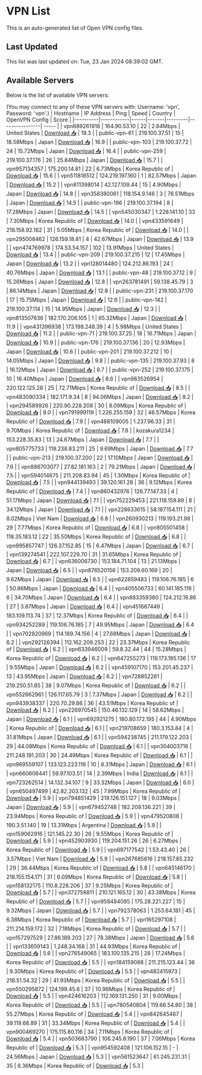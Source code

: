 # VPN List

This is an auto-generated list of Open VPN config files.

## Last Updated

This list was last updated on: Tue, 23 Jan 2024 08:39:02 GMT.

## Available Servers

Below is the list of available VPN servers:

(You may connect to any of these VPN servers with: Username: 'vpn', Password: 'vpn'.)
| Hostname | IP Address | Ping | Speed | Country | OpenVPN Config | Score |
|----------|------------|------|-------|---------|----------------| ----- |
| vpn689261918 | 164.90.53.10 | 22 | 2.64Mbps | United States | [Download 📥](./configs/server_0_US.ovpn) | 19.3 |
| public-vpn-61 | 219.100.37.51 | 15 | 18.58Mbps | Japan | [Download 📥](./configs/server_1_JP.ovpn) | 16.9 |
| public-vpn-103 | 219.100.37.72 | 24 | 15.72Mbps | Japan | [Download 📥](./configs/server_2_JP.ovpn) | 16.4 |
| public-vpn-259 | 219.100.37.176 | 26 | 25.84Mbps | Japan | [Download 📥](./configs/server_3_JP.ovpn) | 15.7 |
| vpn957134357 | 175.200.14.81 | 22 | 6.73Mbps | Korea Republic of | [Download 📥](./configs/server_4_KR.ovpn) | 15.6 |
| vpn511818512 | 124.219.197.160 | 1 | 82.57Mbps | Japan | [Download 📥](./configs/server_5_JP.ovpn) | 15.2 |
| vpn811398014 | 42.127.109.44 | 15 | 4.90Mbps | Japan | [Download 📥](./configs/server_6_JP.ovpn) | 14.8 |
| vpn358380061 | 118.154.9.146 | 3 | 76.51Mbps | Japan | [Download 📥](./configs/server_7_JP.ovpn) | 14.5 |
| public-vpn-196 | 219.100.37.194 | 8 | 17.28Mbps | Japan | [Download 📥](./configs/server_8_JP.ovpn) | 14.5 |
| vpn545030347 | 1.228.141.10 | 33 | 7.30Mbps | Korea Republic of | [Download 📥](./configs/server_9_KR.ovpn) | 14.0 |
| vpn433591649 | 218.158.92.162 | 31 | 5.05Mbps | Korea Republic of | [Download 📥](./configs/server_10_KR.ovpn) | 14.0 |
| vpn295008462 | 126.159.18.81 | 4 | 42.67Mbps | Japan | [Download 📥](./configs/server_11_JP.ovpn) | 13.9 |
| vpn474769978 | 174.53.54.157 | 102 | 13.91Mbps | United States | [Download 📥](./configs/server_12_US.ovpn) | 13.4 |
| public-vpn-209 | 219.100.37.215 | 12 | 17.45Mbps | Japan | [Download 📥](./configs/server_13_JP.ovpn) | 13.2 |
| vpn128014480 | 124.212.86.193 | 24 | 40.76Mbps | Japan | [Download 📥](./configs/server_14_JP.ovpn) | 13.1 |
| public-vpn-48 | 219.100.37.12 | 9 | 15.26Mbps | Japan | [Download 📥](./configs/server_15_JP.ovpn) | 12.8 |
| vpn263781491 | 59.138.45.79 | 3 | 86.14Mbps | Japan | [Download 📥](./configs/server_16_JP.ovpn) | 12.8 |
| public-vpn-231 | 219.100.37.170 | 17 | 15.75Mbps | Japan | [Download 📥](./configs/server_17_JP.ovpn) | 12.6 |
| public-vpn-142 | 219.100.37.114 | 15 | 14.95Mbps | Japan | [Download 📥](./configs/server_18_JP.ovpn) | 12.3 |
| vpn813507636 | 182.170.206.105 | 1 | 65.32Mbps | Japan | [Download 📥](./configs/server_19_JP.ovpn) | 11.9 |
| vpn431396938 | 173.198.248.39 | 4 | 5.98Mbps | United States | [Download 📥](./configs/server_20_US.ovpn) | 11.2 |
| public-vpn-71 | 219.100.37.25 | 18 | 16.71Mbps | Japan | [Download 📥](./configs/server_21_JP.ovpn) | 10.9 |
| public-vpn-176 | 219.100.37.136 | 20 | 12.93Mbps | Japan | [Download 📥](./configs/server_22_JP.ovpn) | 10.6 |
| public-vpn-201 | 219.100.37.212 | 10 | 14.05Mbps | Japan | [Download 📥](./configs/server_23_JP.ovpn) | 9.8 |
| public-vpn-135 | 219.100.37.93 | 8 | 16.12Mbps | Japan | [Download 📥](./configs/server_24_JP.ovpn) | 8.7 |
| public-vpn-252 | 219.100.37.175 | 10 | 16.40Mbps | Japan | [Download 📥](./configs/server_25_JP.ovpn) | 8.6 |
| vpn983526954 | 220.122.125.28 | 25 | 72.71Mbps | Korea Republic of | [Download 📥](./configs/server_26_KR.ovpn) | 8.5 |
| vpn483090334 | 182.171.9.34 | 8 | 94.06Mbps | Japan | [Download 📥](./configs/server_27_JP.ovpn) | 8.2 |
| vpn294589926 | 220.90.228.208 | 30 | 8.09Mbps | Korea Republic of | [Download 📥](./configs/server_28_KR.ovpn) | 8.0 |
| vpn791999119 | 1.226.255.159 | 32 | 46.57Mbps | Korea Republic of | [Download 📥](./configs/server_29_KR.ovpn) | 7.9 |
| vpn488109005 | 1.237.96.33 | 31 | 9.70Mbps | Korea Republic of | [Download 📥](./configs/server_30_KR.ovpn) | 7.8 |
| kozakura1234 | 153.228.35.83 | 13 | 24.67Mbps | Japan | [Download 📥](./configs/server_31_JP.ovpn) | 7.7 |
| vpn805775733 | 119.238.83.211 | 25 | 9.69Mbps | Japan | [Download 📥](./configs/server_32_JP.ovpn) | 7.7 |
| public-vpn-213 | 219.100.37.200 | 22 | 17.10Mbps | Japan | [Download 📥](./configs/server_33_JP.ovpn) | 7.6 |
| vpn886703077 | 27.82.181.163 | 2 | 79.21Mbps | Japan | [Download 📥](./configs/server_34_JP.ovpn) | 7.5 |
| vpn594014675 | 211.208.83.94 | 45 | 1.30Mbps | Korea Republic of | [Download 📥](./configs/server_35_KR.ovpn) | 7.5 |
| vpn944139493 | 39.120.161.28 | 36 | 9.12Mbps | Korea Republic of | [Download 📥](./configs/server_36_KR.ovpn) | 7.4 |
| vpn860432976 | 126.77.147.33 | 4 | 51.17Mbps | Japan | [Download 📥](./configs/server_37_JP.ovpn) | 7.1 |
| vpn752229453 | 221.118.159.89 | 8 | 34.12Mbps | Japan | [Download 📥](./configs/server_38_JP.ovpn) | 7.1 |
| vpn228633615 | 58.187.154.111 | 21 | 8.02Mbps | Viet Nam | [Download 📥](./configs/server_39_VN.ovpn) | 6.8 |
| vpn260930213 | 119.193.21.98 | 29 | 7.77Mbps | Korea Republic of | [Download 📥](./configs/server_40_KR.ovpn) | 6.8 |
| vpn805501458 | 118.35.183.12 | 22 | 35.50Mbps | Korea Republic of | [Download 📥](./configs/server_41_KR.ovpn) | 6.8 |
| vpn995857747 | 126.37.152.85 | 15 | 6.47Mbps | Japan | [Download 📥](./configs/server_42_JP.ovpn) | 6.7 |
| vpn139274541 | 222.107.229.70 | 31 | 31.65Mbps | Korea Republic of | [Download 📥](./configs/server_43_KR.ovpn) | 6.7 |
| vpn636006730 | 153.184.71.104 | 13 | 21.13Mbps | Japan | [Download 📥](./configs/server_44_JP.ovpn) | 6.5 |
| vpn876520156 | 153.209.60.169 | 20 | 9.62Mbps | Japan | [Download 📥](./configs/server_45_JP.ovpn) | 6.5 |
| vpn622859483 | 119.106.76.185 | 6 | 50.86Mbps | Japan | [Download 📥](./configs/server_46_JP.ovpn) | 6.4 |
| vpn405506733 | 60.141.185.119 | 6 | 34.70Mbps | Japan | [Download 📥](./configs/server_47_JP.ovpn) | 6.4 |
| vpn883359380 | 124.212.16.86 | 27 | 3.87Mbps | Japan | [Download 📥](./configs/server_48_JP.ovpn) | 6.4 |
| vpn451667449 | 183.109.113.74 | 37 | 12.37Mbps | Korea Republic of | [Download 📥](./configs/server_49_KR.ovpn) | 6.4 |
| vpn934252289 | 119.106.76.185 | 7 | 49.95Mbps | Japan | [Download 📥](./configs/server_50_JP.ovpn) | 6.4 |
| vpn702820969 | 114.189.74.156 | 4 | 27.68Mbps | Japan | [Download 📥](./configs/server_51_JP.ovpn) | 6.2 |
| vpn292126394 | 112.162.209.253 | 22 | 23.37Mbps | Korea Republic of | [Download 📥](./configs/server_52_KR.ovpn) | 6.2 |
| vpn633946009 | 59.8.32.44 | 44 | 15.28Mbps | Korea Republic of | [Download 📥](./configs/server_53_KR.ovpn) | 6.2 |
| vpn647255273 | 119.173.195.136 | 17 | 9.55Mbps | Japan | [Download 📥](./configs/server_54_JP.ovpn) | 6.2 |
| vpn459107170 | 153.201.45.237 | 13 | 43.95Mbps | Japan | [Download 📥](./configs/server_55_JP.ovpn) | 6.2 |
| vpn728852261 | 219.250.51.85 | 38 | 9.07Mbps | Korea Republic of | [Download 📥](./configs/server_56_KR.ovpn) | 6.2 |
| vpn552662961 | 126.117.65.79 | 3 | 7.37Mbps | Japan | [Download 📥](./configs/server_57_JP.ovpn) | 6.2 |
| vpn943938337 | 220.70.29.86 | 36 | 43.51Mbps | Korea Republic of | [Download 📥](./configs/server_58_KR.ovpn) | 6.2 |
| vpn226970545 | 150.46.132.129 | 14 | 58.62Mbps | Japan | [Download 📥](./configs/server_59_JP.ovpn) | 6.1 |
| vpn692921275 | 180.80.172.195 | 44 | 4.90Mbps | Korea Republic of | [Download 📥](./configs/server_60_KR.ovpn) | 6.1 |
| vpn219708659 | 180.3.153.84 | 4 | 31.81Mbps | Japan | [Download 📥](./configs/server_61_JP.ovpn) | 6.1 |
| vpn594238745 | 211.179.122.203 | 29 | 44.08Mbps | Korea Republic of | [Download 📥](./configs/server_62_KR.ovpn) | 6.1 |
| vpn304003716 | 211.248.191.203 | 30 | 24.49Mbps | Korea Republic of | [Download 📥](./configs/server_63_KR.ovpn) | 6.1 |
| vpn969559107 | 133.123.223.116 | 10 | 8.31Mbps | Japan | [Download 📥](./configs/server_64_JP.ovpn) | 6.1 |
| vpn660606441 | 59.97.103.51 | 14 | 2.39Mbps | India | [Download 📥](./configs/server_65_IN.ovpn) | 6.1 |
| vpn723262514 | 14.132.34.107 | 9 | 33.32Mbps | Japan | [Download 📥](./configs/server_66_JP.ovpn) | 6.0 |
| vpn650497499 | 42.82.203.132 | 45 | 7.99Mbps | Korea Republic of | [Download 📥](./configs/server_67_KR.ovpn) | 5.9 |
| vpn794851429 | 219.126.151.127 | 18 | 9.03Mbps | Japan | [Download 📥](./configs/server_68_JP.ovpn) | 5.9 |
| vpn679452748 | 182.209.136.221 | 39 | 23.94Mbps | Korea Republic of | [Download 📥](./configs/server_69_KR.ovpn) | 5.9 |
| vpn479520806 | 190.3.51.140 | 19 | 13.31Mbps | Argentina | [Download 📥](./configs/server_70_AR.ovpn) | 5.9 |
| vpn159062916 | 121.145.22.30 | 26 | 9.55Mbps | Korea Republic of | [Download 📥](./configs/server_71_KR.ovpn) | 5.9 |
| vpn452903930 | 119.204.151.26 | 26 | 6.27Mbps | Korea Republic of | [Download 📥](./configs/server_72_KR.ovpn) | 5.9 |
| vpn697177542 | 1.53.43.40 | 26 | 3.57Mbps | Viet Nam | [Download 📥](./configs/server_73_VN.ovpn) | 5.9 |
| vpn267685616 | 218.157.85.232 | 29 | 36.44Mbps | Korea Republic of | [Download 📥](./configs/server_74_KR.ovpn) | 5.8 |
| vpn645146170 | 218.155.154.171 | 31 | 6.09Mbps | Korea Republic of | [Download 📥](./configs/server_75_KR.ovpn) | 5.8 |
| vpn158132175 | 110.8.226.206 | 37 | 9.25Mbps | Korea Republic of | [Download 📥](./configs/server_76_KR.ovpn) | 5.7 |
| vpn372756811 | 210.121.165.12 | 30 | 43.38Mbps | Korea Republic of | [Download 📥](./configs/server_77_KR.ovpn) | 5.7 |
| vpn958484085 | 175.28.221.227 | 15 | 9.32Mbps | Japan | [Download 📥](./configs/server_78_JP.ovpn) | 5.7 |
| vpn792378063 | 1.253.64.181 | 45 | 6.38Mbps | Korea Republic of | [Download 📥](./configs/server_79_KR.ovpn) | 5.7 |
| vpn165297108 | 211.214.159.172 | 32 | 7.18Mbps | Korea Republic of | [Download 📥](./configs/server_80_KR.ovpn) | 5.7 |
| vpn157297529 | 27.86.189.203 | 27 | 78.38Mbps | Japan | [Download 📥](./configs/server_81_JP.ovpn) | 5.6 |
| vpn133659143 | 1.248.34.168 | 31 | 44.93Mbps | Korea Republic of | [Download 📥](./configs/server_82_KR.ovpn) | 5.6 |
| vpn276549065 | 183.100.135.215 | 28 | 17.24Mbps | Korea Republic of | [Download 📥](./configs/server_83_KR.ovpn) | 5.5 |
| vpn184159088 | 211.215.123.44 | 36 | 9.30Mbps | Korea Republic of | [Download 📥](./configs/server_84_KR.ovpn) | 5.5 |
| vpn482415973 | 218.51.54.32 | 29 | 41.93Mbps | Korea Republic of | [Download 📥](./configs/server_85_KR.ovpn) | 5.5 |
| vpn550295872 | 124.199.45.6 | 37 | 10.96Mbps | Korea Republic of | [Download 📥](./configs/server_86_KR.ovpn) | 5.5 |
| vpn424616203 | 112.169.131.250 | 31 | 9.00Mbps | Korea Republic of | [Download 📥](./configs/server_87_KR.ovpn) | 5.5 |
| vpn780540804 | 119.66.54.80 | 38 | 55.27Mbps | Korea Republic of | [Download 📥](./configs/server_88_KR.ovpn) | 5.4 |
| vpn842645487 | 39.119.68.89 | 31 | 33.34Mbps | Korea Republic of | [Download 📥](./configs/server_89_KR.ovpn) | 5.4 |
| vpn900469270 | 175.115.80.116 | 34 | 7.11Mbps | Korea Republic of | [Download 📥](./configs/server_90_KR.ovpn) | 5.4 |
| vpn503683790 | 106.245.8.190 | 37 | 7.06Mbps | Korea Republic of | [Download 📥](./configs/server_91_KR.ovpn) | 5.3 |
| vpn954592408 | 121.106.152.15 | - | 24.56Mbps | Japan | [Download 📥](./configs/server_92_JP.ovpn) | 5.3 |
| vpn561523647 | 61.245.231.31 | 35 | 8.36Mbps | Korea Republic of | [Download 📥](./configs/server_93_KR.ovpn) | 5.3 |
